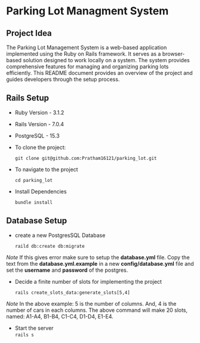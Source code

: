 # Parking Lot Managment System

## Project Idea
The Parking Lot Management System is a web-based application implemented using the Ruby on Rails framework. It serves as a browser-based solution designed to work locally on a system. The system provides comprehensive features for managing and organizing parking lots efficiently. This README document provides an overview of the project and guides developers through the setup process.
## Rails Setup
- Ruby Version - 3.1.2
- Rails Version - 7.0.4
- PostgreSQL - 15.3
- To clone the project:

    `git clone git@github.com:Pratham16121/parking_lot.git`
- To navigate to the project

  `cd parking_lot`
- Install Dependencies

  `bundle install`
## Database Setup
- create a new PostgresSQL Database

  `raild db:create db:migrate`

*Note*
If this gives error make sure to setup the **database.yml** file. Copy the text from the **database.yml.example** in a new **config/database.yml** file and set the **username** and **password** of the postgres. 

- Decide a finite number of slots for implementing the project

  `rails create_slots_data:generate_slots[5,4]`

*Note*
In the above example: 5 is the number of columns. And, 4 is the number of cars in each columns. The above command will make 20 slots, named: A1-A4, B1-B4, C1-C4, D1-D4, E1-E4. 
- Start the server <br>
  `rails s`

